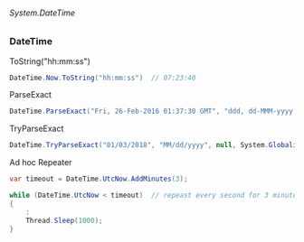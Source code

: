 ###### System.DateTime
### DateTime

ToString("hh:mm:ss")
``` csharp
DateTime.Now.ToString("hh:mm:ss")  // 07:23:40
```

ParseExact
``` csharp
DateTime.ParseExact("Fri, 26-Feb-2016 01:37:30 GMT", "ddd, dd-MMM-yyyy hh:mm:ss GMT", null)
```

TryParseExact
``` csharp
DateTime.TryParseExact("01/03/2018", "MM/dd/yyyy", null, System.Globalization.DateTimeStyles.None, out var dateTime)
```

Ad hoc Repeater 
``` csharp
var timeout = DateTime.UtcNow.AddMinutes(3);

while (DateTime.UtcNow < timeout)  // repeast every second for 3 minutes..
{
    :
    Thread.Sleep(1000);
}
```
